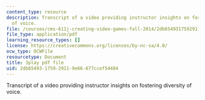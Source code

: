 ```yaml
---
content_type: resource
description: Transcript of a video providing instructor insights on fostering  diversity
  of voice.
file: /courses/cms-611j-creating-video-games-fall-2014/2db65493175929119e66677ccef54484_cBoUvyAaEUY.pdf
file_type: application/pdf
learning_resource_types: []
license: https://creativecommons.org/licenses/by-nc-sa/4.0/
ocw_type: OCWFile
resourcetype: Document
title: 3play pdf file
uid: 2db65493-1759-2911-9e66-677ccef54484
---
```

Transcript of a video providing instructor insights on fostering  diversity of voice.